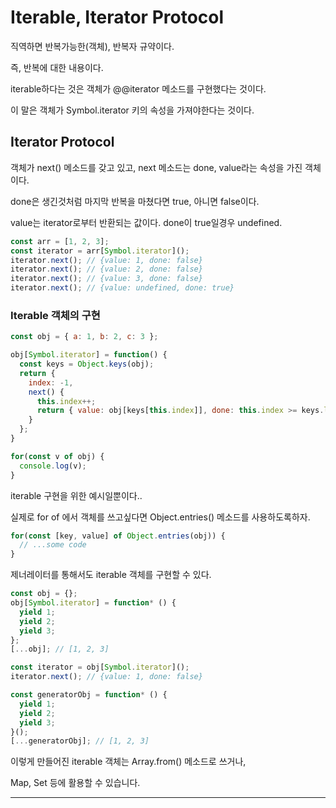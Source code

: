 # Iterable, Iterator Protocol

직역하면 반복가능한(객체), 반복자 규약이다.

즉, 반복에 대한 내용이다.

iterable하다는 것은 객체가 @@iterator 메소드를 구현했다는 것이다.

이 말은 객체가 Symbol.iterator 키의 속성을 가져야한다는 것이다.

## Iterator Protocol

객체가 next() 메소드를 갖고 있고, next 메소드는 done, value라는 속성을 가진 객체이다.

done은 생긴것처럼 마지막 반복을 마쳤다면 true, 아니면 false이다.

value는 iterator로부터 반환되는 값이다. done이 true일경우 undefined.

```js
const arr = [1, 2, 3];
const iterator = arr[Symbol.iterator]();
iterator.next(); // {value: 1, done: false}
iterator.next(); // {value: 2, done: false}
iterator.next(); // {value: 3, done: false}
iterator.next(); // {value: undefined, done: true}
```

### Iterable 객체의 구현

```js
const obj = { a: 1, b: 2, c: 3 };

obj[Symbol.iterator] = function() {
  const keys = Object.keys(obj);
  return {
    index: -1,
    next() {
      this.index++;
      return { value: obj[keys[this.index]], done: this.index >= keys.length };
    }
  };
}

for(const v of obj) {
  console.log(v);
}
```

iterable 구현을 위한 예시일뿐이다..

실제로 for of 에서 객체를 쓰고싶다면 Object.entries() 메소드를 사용하도록하자.

```js
for(const [key, value] of Object.entries(obj)) {
  // ...some code
}
```

제너레이터를 통해서도 iterable 객체를 구현할 수 있다.

```js
const obj = {};
obj[Symbol.iterator] = function* () {
  yield 1;
  yield 2;
  yield 3;
};
[...obj]; // [1, 2, 3]

const iterator = obj[Symbol.iterator]();
iterator.next(); // {value: 1, done: false}
```

```js
const generatorObj = function* () {
  yield 1;
  yield 2;
  yield 3;
}();
[...generatorObj]; // [1, 2, 3]
```

이렇게 만들어진 iterable 객체는 Array.from() 메소드로 쓰거나,

Map, Set 등에 활용할 수 있습니다.

------------

